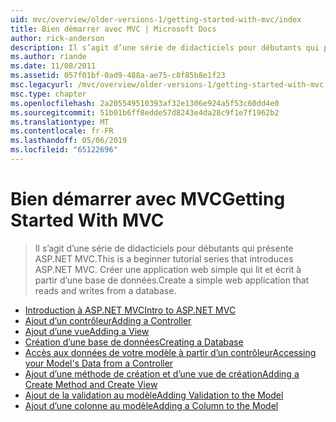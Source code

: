 ```yaml
---
uid: mvc/overview/older-versions-1/getting-started-with-mvc/index
title: Bien démarrer avec MVC | Microsoft Docs
author: rick-anderson
description: Il s’agit d’une série de didacticiels pour débutants qui présente ASP.NET MVC. Créer une application web simple qui lit et écrit à partir d’une base de données.
ms.author: riande
ms.date: 11/08/2011
ms.assetid: 057f01bf-0ad9-488a-ae75-c8f85b8e1f23
msc.legacyurl: /mvc/overview/older-versions-1/getting-started-with-mvc
msc.type: chapter
ms.openlocfilehash: 2a205549510393af32e1306e924a5f53c60dd4e0
ms.sourcegitcommit: 51b01b6ff8edde57d8243e4da28c9f1e7f1962b2
ms.translationtype: MT
ms.contentlocale: fr-FR
ms.lasthandoff: 05/06/2019
ms.locfileid: "65122696"
---
```

# <a name="getting-started-with-mvc"></a><span data-ttu-id="a1be0-104">Bien démarrer avec MVC</span><span class="sxs-lookup"><span data-stu-id="a1be0-104">Getting Started With MVC</span></span>

> <span data-ttu-id="a1be0-105">Il s’agit d’une série de didacticiels pour débutants qui présente ASP.NET MVC.</span><span class="sxs-lookup"><span data-stu-id="a1be0-105">This is a beginner tutorial series that introduces ASP.NET MVC.</span></span> <span data-ttu-id="a1be0-106">Créer une application web simple qui lit et écrit à partir d’une base de données.</span><span class="sxs-lookup"><span data-stu-id="a1be0-106">Create a simple web application that reads and writes from a database.</span></span>

- [<span data-ttu-id="a1be0-107">Introduction à ASP.NET MVC</span><span class="sxs-lookup"><span data-stu-id="a1be0-107">Intro to ASP.NET MVC</span></span>](getting-started-with-mvc-part1.md)
- [<span data-ttu-id="a1be0-108">Ajout d’un contrôleur</span><span class="sxs-lookup"><span data-stu-id="a1be0-108">Adding a Controller</span></span>](getting-started-with-mvc-part2.md)
- [<span data-ttu-id="a1be0-109">Ajout d’une vue</span><span class="sxs-lookup"><span data-stu-id="a1be0-109">Adding a View</span></span>](getting-started-with-mvc-part3.md)
- [<span data-ttu-id="a1be0-110">Création d’une base de données</span><span class="sxs-lookup"><span data-stu-id="a1be0-110">Creating a Database</span></span>](getting-started-with-mvc-part4.md)
- [<span data-ttu-id="a1be0-111">Accès aux données de votre modèle à partir d’un contrôleur</span><span class="sxs-lookup"><span data-stu-id="a1be0-111">Accessing your Model's Data from a Controller</span></span>](getting-started-with-mvc-part5.md)
- [<span data-ttu-id="a1be0-112">Ajout d’une méthode de création et d’une vue de création</span><span class="sxs-lookup"><span data-stu-id="a1be0-112">Adding a Create Method and Create View</span></span>](getting-started-with-mvc-part6.md)
- [<span data-ttu-id="a1be0-113">Ajout de la validation au modèle</span><span class="sxs-lookup"><span data-stu-id="a1be0-113">Adding Validation to the Model</span></span>](getting-started-with-mvc-part7.md)
- [<span data-ttu-id="a1be0-114">Ajout d’une colonne au modèle</span><span class="sxs-lookup"><span data-stu-id="a1be0-114">Adding a Column to the Model</span></span>](getting-started-with-mvc-part8.md)
